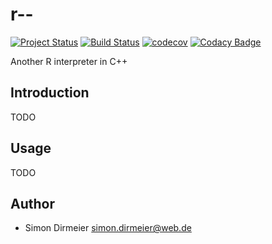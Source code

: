 # r--

[![Project Status](http://www.repostatus.org/badges/latest/active.svg)](http://www.repostatus.org/#active)
[![Build Status](https://travis-ci.org/dirmeier/r--.svg?branch=master)](https://travis-ci.org/dirmeier/r--)
[![codecov](https://codecov.io/gh/dirmeier/r--/branch/master/graph/badge.svg)](https://codecov.io/gh/dirmeier/r--)
[![Codacy Badge]()]()

Another R interpreter in C++

## Introduction

TODO

## Usage

TODO

## Author

* Simon Dirmeier <a href="mailto:simon.dirmeier@web.de">simon.dirmeier@web.de</a>
